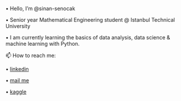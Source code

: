 • Hello, I’m @sinan-senocak

• Senior year Mathematical Engineering student @ Istanbul Technical University

• I am currently learning the basics of data analysis, data science & machine learning with Python.


📫 How to reach me:


• [linkedin](https://www.linkedin.com/in/sinansenocak/)

• [mail me](https://mail.google.com/mail/u/0/?fs=1&to=snnsnck@gmail.com&tf=cm)

• [kaggle](https://www.kaggle.com/sinanenocak)
